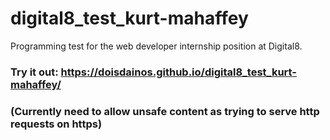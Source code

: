 # digital8_test_kurt-mahaffey
Programming test for the web developer internship position at Digital8.
### Try it out: https://doisdainos.github.io/digital8_test_kurt-mahaffey/
### (Currently need to allow unsafe content as trying to serve http requests on https)
